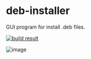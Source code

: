 # deb-installer
GUI program for install .deb files.

[![build result](https://build.opensuse.org/projects/home:mx-packaging/packages/deb-installer/badge.svg?type=default)](https://software.opensuse.org//download.html?project=home%3Amx-packaging&package=deb-installer)

![image](https://github.com/MX-Linux/deb-installer/assets/418436/e1c84c27-d0b3-4e2a-8175-5f71970328a8)
